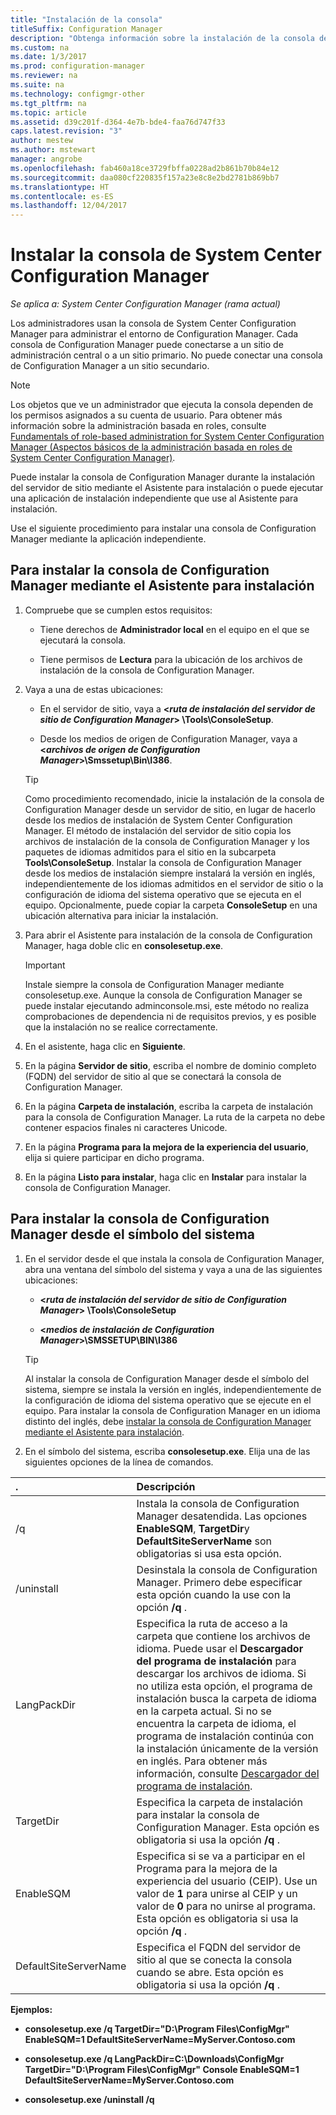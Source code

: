 ```yaml
---
title: "Instalación de la consola"
titleSuffix: Configuration Manager
description: "Obtenga información sobre la instalación de la consola de Configuration Manager para conectarse a un sitio de administración central o a un sitio primario."
ms.custom: na
ms.date: 1/3/2017
ms.prod: configuration-manager
ms.reviewer: na
ms.suite: na
ms.technology: configmgr-other
ms.tgt_pltfrm: na
ms.topic: article
ms.assetid: d39c201f-d364-4e7b-bde4-faa76d747f33
caps.latest.revision: "3"
author: mestew
ms.author: mstewart
manager: angrobe
ms.openlocfilehash: fab460a18ce3729fbffa0228ad2b861b70b84e12
ms.sourcegitcommit: daa080cf220835f157a23e8c8e2bd2781b869bb7
ms.translationtype: HT
ms.contentlocale: es-ES
ms.lasthandoff: 12/04/2017
---
```

# <a name="install-the-system-center-configuration-manager-console"></a>Instalar la consola de System Center Configuration Manager

*Se aplica a: System Center Configuration Manager (rama actual)*

Los administradores usan la consola de System Center Configuration Manager para administrar el entorno de Configuration Manager. Cada consola de Configuration Manager puede conectarse a un sitio de administración central o a un sitio primario. No puede conectar una consola de Configuration Manager a un sitio secundario.

> [!NOTE]  
>  Los objetos que ve un administrador que ejecuta la consola dependen de los permisos asignados a su cuenta de usuario. Para obtener más información sobre la administración basada en roles, consulte [Fundamentals of role-based administration for System Center Configuration Manager (Aspectos básicos de la administración basada en roles de System Center Configuration Manager)](../../../../core/understand/fundamentals-of-role-based-administration.md).  

 Puede instalar la consola de Configuration Manager durante la instalación del servidor de sitio mediante el Asistente para instalación o puede ejecutar una aplicación de instalación independiente que use al Asistente para instalación.  

 Use el siguiente procedimiento para instalar una consola de Configuration Manager mediante la aplicación independiente.  

## <a name="to-install-the-configuration-manager-console-by-using-the-setup-wizard"></a>Para instalar la consola de Configuration Manager mediante el Asistente para instalación  

1.  Compruebe que se cumplen estos requisitos:  

    -  Tiene derechos de **Administrador local** en el equipo en el que se ejecutará la consola.  

    -   Tiene permisos de **Lectura** para la ubicación de los archivos de instalación de la consola de Configuration Manager.  

2.  Vaya a una de estas ubicaciones:  

    -   En el servidor de sitio, vaya a **<*ruta de instalación del servidor de sitio de Configuration Manager*> \Tools\ConsoleSetup**.  

    -   Desde los medios de origen de Configuration Manager, vaya a **<*archivos de origen de Configuration Manager*>\Smssetup\Bin\I386**.  

    > [!TIP]  
    >  Como procedimiento recomendado, inicie la instalación de la consola de Configuration Manager desde un servidor de sitio, en lugar de hacerlo desde los medios de instalación de System Center Configuration Manager. El método de instalación del servidor de sitio copia los archivos de instalación de la consola de Configuration Manager y los paquetes de idiomas admitidos para el sitio en la subcarpeta **Tools\ConsoleSetup**. Instalar la consola de Configuration Manager desde los medios de instalación siempre instalará la versión en inglés, independientemente de los idiomas admitidos en el servidor de sitio o la configuración de idioma del sistema operativo que se ejecuta en el equipo. Opcionalmente, puede copiar la carpeta **ConsoleSetup** en una ubicación alternativa para iniciar la instalación.

3.  Para abrir el Asistente para instalación de la consola de Configuration Manager, haga doble clic en **consolesetup.exe**.  

    > [!IMPORTANT]  
    >  Instale siempre la consola de Configuration Manager mediante consolesetup.exe. Aunque la consola de Configuration Manager se puede instalar ejecutando adminconsole.msi, este método no realiza comprobaciones de dependencia ni de requisitos previos, y es posible que la instalación no se realice correctamente.  

4.  En el asistente, haga clic en **Siguiente**.  

5.  En la página **Servidor de sitio**, escriba el nombre de dominio completo (FQDN) del servidor de sitio al que se conectará la consola de Configuration Manager.  

6.  En la página **Carpeta de instalación**, escriba la carpeta de instalación para la consola de Configuration Manager. La ruta de la carpeta no debe contener espacios finales ni caracteres Unicode.  

7.  En la página **Programa para la mejora de la experiencia del usuario**, elija si quiere participar en dicho programa.  

8.  En la página **Listo para instalar**, haga clic en **Instalar** para instalar la consola de Configuration Manager.  

## <a name="to-install-the-configuration-manager-console-from-a-command-prompt"></a>Para instalar la consola de Configuration Manager desde el símbolo del sistema  

1.  En el servidor desde el que instala la consola de Configuration Manager, abra una ventana del símbolo del sistema y vaya a una de las siguientes ubicaciones:  

    -   **<*ruta de instalación del servidor de sitio de Configuration Manager*> \Tools\ConsoleSetup**  

    -   **<*medios de instalación de Configuration Manager*>\SMSSETUP\BIN\I386**  

    > [!TIP]  
    >  Al instalar la consola de Configuration Manager desde el símbolo del sistema, siempre se instala la versión en inglés, independientemente de la configuración de idioma del sistema operativo que se ejecute en el equipo. Para instalar la consola de Configuration Manager en un idioma distinto del inglés, debe [instalar la consola de Configuration Manager mediante el Asistente para instalación](#to-install-the-configuration-manager-console-by-using-the-setup-wizard).  

2.  En el símbolo del sistema, escriba **consolesetup.exe**. Elija una de las siguientes opciones de la línea de comandos.  

|  .     | Descripción     |
  | :------------- | :------------- |
  |/q|Instala la consola de Configuration Manager desatendida. Las opciones **EnableSQM**, **TargetDir**y **DefaultSiteServerName** son obligatorias si usa esta opción.|  
  |/uninstall|Desinstala la consola de Configuration Manager. Primero debe especificar esta opción cuando la use con la opción **/q** .|  
  |LangPackDir|Especifica la ruta de acceso a la carpeta que contiene los archivos de idioma. Puede usar el **Descargador del programa de instalación** para descargar los archivos de idioma. Si no utiliza esta opción, el programa de instalación busca la carpeta de idioma en la carpeta actual. Si no se encuentra la carpeta de idioma, el programa de instalación continúa con la instalación únicamente de la versión en inglés. Para obtener más información, consulte [Descargador del programa de instalación](setup-downloader.md).|  
  |TargetDir|Especifica la carpeta de instalación para instalar la consola de Configuration Manager. Esta opción es obligatoria si usa la opción **/q** .|  
  |EnableSQM|Especifica si se va a participar en el Programa para la mejora de la experiencia del usuario (CEIP). Use un valor de **1** para unirse al CEIP y un valor de **0** para no unirse al programa. Esta opción es obligatoria si usa la opción **/q** .|  
  |DefaultSiteServerName|Especifica el FQDN del servidor de sitio al que se conecta la consola cuando se abre. Esta opción es obligatoria si usa la opción **/q** .|  


  **Ejemplos:**

  -  **consolesetup.exe /q TargetDir="D:\Program Files\ConfigMgr" EnableSQM=1 DefaultSiteServerName=MyServer.Contoso.com**  

  -  **consolesetup.exe /q LangPackDir=C:\Downloads\ConfigMgr TargetDir="D:\Program Files\ConfigMgr" Console EnableSQM=1 DefaultSiteServerName=MyServer.Contoso.com**  

  -  **consolesetup.exe /uninstall /q**  
